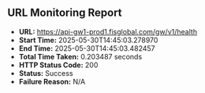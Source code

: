 ## URL Monitoring Report

- **URL:** https://api-gw1-prod1.fisglobal.com/gw/v1/health
- **Start Time:** 2025-05-30T14:45:03.278970
- **End Time:** 2025-05-30T14:45:03.482457
- **Total Time Taken:** 0.203487 seconds
- **HTTP Status Code:** 200
- **Status:** Success
- **Failure Reason:** N/A
